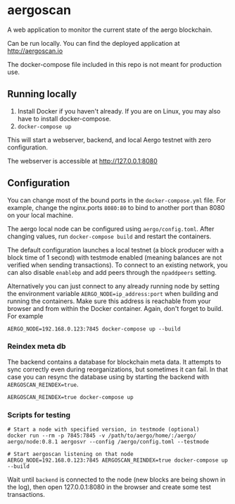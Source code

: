 # aergoscan

A web application to monitor the current state of the aergo blockchain.

Can be run locally. You can find the deployed application at http://aergoscan.io

The docker-compose file included in this repo is not meant for production use.

## Running locally

1. Install Docker if you haven't already. If you are on Linux, you may also have to install docker-compose.
2. `docker-compose up`

This will start a webserver, backend, and local Aergo testnet with zero configuration.

The webserver is accessible at http://127.0.0.1:8080

## Configuration

You can change most of the bound ports in the `docker-compose.yml` file. For example, change the nginx.ports `8080:80` to bind to another port than 8080 on your local machine.

The aergo local node can be configured using `aergo/config.toml`. After changing values, run `docker-compose build` and restart the containers.

The default configuration launches a local testnet (a block producer with a block time of 1 second) with testmode enabled (meaning balances are not verified when sending transactions). To connect to an existing network, you can also disable `enablebp` and add peers through the `npaddpeers` setting.

Alternatively you can just connect to any already running node by setting the environment variable `AERGO_NODE=ip_address:port` when building and running the containers. Make sure this address is reachable from your browser and from within the Docker container. Again, don't forget to build. For example

    AERGO_NODE=192.168.0.123:7845 docker-compose up --build

### Reindex meta db

The backend contains a database for blockchain meta data. It attempts to sync correctly even during reorganizations,
but sometimes it can fail. In that case you can resync the database using by starting the backend with `AERGOSCAN_REINDEX=true`.

    AERGOSCAN_REINDEX=true docker-compose up

### Scripts for testing

```console
# Start a node with specified version, in testmode (optional)
docker run --rm -p 7845:7845 -v /path/to/aergo/home/:/aergo/ aergo/node:0.8.1 aergosvr --config /aergo/config.toml --testmode

# Start aergoscan listening on that node
AERGO_NODE=192.168.0.123:7845 AERGOSCAN_REINDEX=true docker-compose up --build
```

Wait until `backend` is connected to the node (new blocks are being shown in the log), then open 127.0.0.1:8080 in the browser and create some test transactions.